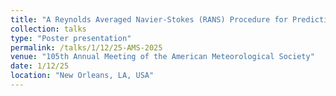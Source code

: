 ```yaml
---
title: "A Reynolds Averaged Navier-Stokes (RANS) Procedure for Predicting Skin Friction in Stable Shear Dominated Atmospheric Boundary Layers over Complex Terrain"
collection: talks
type: "Poster presentation"
permalink: /talks/1/12/25-AMS-2025
venue: "105th Annual Meeting of the American Meteorological Society"
date: 1/12/25
location: "New Orleans, LA, USA"
---
```

